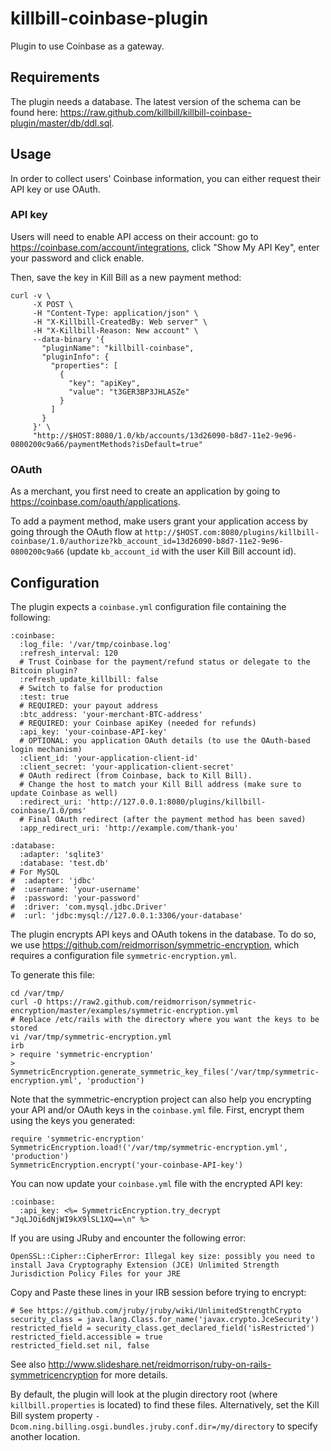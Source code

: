 killbill-coinbase-plugin
========================

Plugin to use Coinbase as a gateway.

Requirements
------------

The plugin needs a database. The latest version of the schema can be found here: https://raw.github.com/killbill/killbill-coinbase-plugin/master/db/ddl.sql.

Usage
-----

In order to collect users' Coinbase information, you can either request their API key or use OAuth.

### API key

Users will need to enable API access on their account: go to https://coinbase.com/account/integrations, click "Show My API Key", enter your password and click enable.

Then, save the key in Kill Bill as a new payment method:

```
curl -v \
     -X POST \
     -H "Content-Type: application/json" \
     -H "X-Killbill-CreatedBy: Web server" \
     -H "X-Killbill-Reason: New account" \
     --data-binary '{
       "pluginName": "killbill-coinbase",
       "pluginInfo": {
         "properties": [
           {
             "key": "apiKey",
             "value": "t3GER3BP3JHLASZe"
           }
         ]
       }
     }' \
     "http://$HOST:8080/1.0/kb/accounts/13d26090-b8d7-11e2-9e96-0800200c9a66/paymentMethods?isDefault=true"
```

### OAuth

As a merchant, you first need to create an application by going to https://coinbase.com/oauth/applications.

To add a payment method, make users grant your application access by going through the OAuth flow at `http://$HOST.com:8080/plugins/killbill-coinbase/1.0/authorize?kb_account_id=13d26090-b8d7-11e2-9e96-0800200c9a66` (update `kb_account_id` with the user Kill Bill account id).


Configuration
-------------

The plugin expects a `coinbase.yml` configuration file containing the following:

```
:coinbase:
  :log_file: '/var/tmp/coinbase.log'
  :refresh_interval: 120
  # Trust Coinbase for the payment/refund status or delegate to the Bitcoin plugin?
  :refresh_update_killbill: false
  # Switch to false for production
  :test: true
  # REQUIRED: your payout address
  :btc_address: 'your-merchant-BTC-address'
  # REQUIRED: your Coinbase apiKey (needed for refunds)
  :api_key: 'your-coinbase-API-key'
  # OPTIONAL: you application OAuth details (to use the OAuth-based login mechanism)
  :client_id: 'your-application-client-id'
  :client_secret: 'your-application-client-secret'
  # OAuth redirect (from Coinbase, back to Kill Bill).
  # Change the host to match your Kill Bill address (make sure to update Coinbase as well)
  :redirect_uri: 'http://127.0.0.1:8080/plugins/killbill-coinbase/1.0/pms'
  # Final OAuth redirect (after the payment method has been saved)
  :app_redirect_uri: 'http://example.com/thank-you'

:database:
  :adapter: 'sqlite3'
  :database: 'test.db'
# For MySQL
#  :adapter: 'jdbc'
#  :username: 'your-username'
#  :password: 'your-password'
#  :driver: 'com.mysql.jdbc.Driver'
#  :url: 'jdbc:mysql://127.0.0.1:3306/your-database'
```

The plugin encrypts API keys and OAuth tokens in the database. To do so, we use https://github.com/reidmorrison/symmetric-encryption, which requires a configuration file `symmetric-encryption.yml`.

To generate this file:

```
cd /var/tmp/
curl -O https://raw2.github.com/reidmorrison/symmetric-encryption/master/examples/symmetric-encryption.yml
# Replace /etc/rails with the directory where you want the keys to be stored
vi /var/tmp/symmetric-encryption.yml
irb
> require 'symmetric-encryption'
> SymmetricEncryption.generate_symmetric_key_files('/var/tmp/symmetric-encryption.yml', 'production')
```


Note that the symmetric-encryption project can also help you encrypting your API and/or OAuth keys in the `coinbase.yml` file. First, encrypt them using the keys you generated:

```
require 'symmetric-encryption'
SymmetricEncryption.load!('/var/tmp/symmetric-encryption.yml', 'production')
SymmetricEncryption.encrypt('your-coinbase-API-key')
```

You can now update your `coinbase.yml` file with the encrypted API key:

```
:coinbase:
  :api_key: <%= SymmetricEncryption.try_decrypt "JqLJOi6dNjWI9kX9lSL1XQ==\n" %>
```

If you are using JRuby and encounter the following error:
```
OpenSSL::Cipher::CipherError: Illegal key size: possibly you need to install Java Cryptography Extension (JCE) Unlimited Strength Jurisdiction Policy Files for your JRE
```

Copy and Paste these lines in your IRB session before trying to encrypt:

```
# See https://github.com/jruby/jruby/wiki/UnlimitedStrengthCrypto
security_class = java.lang.Class.for_name('javax.crypto.JceSecurity')
restricted_field = security_class.get_declared_field('isRestricted')
restricted_field.accessible = true
restricted_field.set nil, false
```

See also http://www.slideshare.net/reidmorrison/ruby-on-rails-symmetricencryption for more details.


By default, the plugin will look at the plugin directory root (where `killbill.properties` is located) to find these files.
Alternatively, set the Kill Bill system property `-Dcom.ning.billing.osgi.bundles.jruby.conf.dir=/my/directory` to specify another location.
